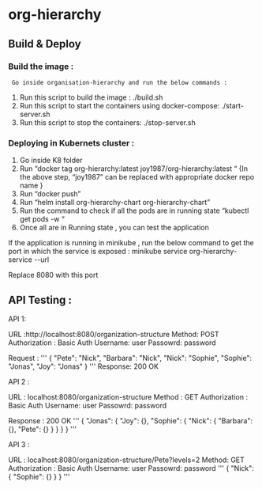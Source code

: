 # org-hierarchy




## Build & Deploy 

### Build the image :

     Go inside organisation-hierarchy and run the below commands :
	
1.	Run this script  to build the image  :
./build.sh 
2.	Run this script to start the containers using docker-compose: 
./start-server.sh
3.	Run this script to stop the containers: 
./stop-server.sh




### Deploying in Kubernets cluster :
1.	Go inside K8 folder 
2.	Run “docker tag org-hierarchy:latest joy1987/org-hierarchy:latest “ 
{In the above step, “joy1987” can be replaced with appropriate docker repo name }
3.	Run “docker push”
4.	Run “helm install org-hierarchy-chart org-hierarchy-chart”
5.	Run the command to check if all the pods are in running state “kubectl get pods -w “
6.	Once all are in Running state , you can test the application 


If the application is running in minikube , run the below command to get the port in which the service is exposed :
minikube service org-hierarchy-service --url

Replace 8080 with this port 


## API Testing :

API 1: 

URL :http://localhost:8080/organization-structure
Method: POST 
Authorization : Basic Auth
Username: user
Passowrd: password

Request : 
'''
{
"Pete": "Nick",
"Barbara": "Nick",
"Nick": "Sophie",
"Sophie": "Jonas",
"Joy": "Jonas"
}
'''
Response: 200 OK



API 2 : 

URL : localhost:8080/organization-structure
Method : GET
Authorization : Basic Auth
Username: user
Passowrd: password


Response : 200 OK 
'''
{
    "Jonas": {
        "Joy": {},
        "Sophie": {
            "Nick": {
                "Barbara": {},
                "Pete": {}
            }
        }
    }
}
'''

API 3 :

URL : localhost:8080/organization-structure/Pete?levels=2
Method: GET
Authorization : Basic Auth
Username: user
Passowrd: password
'''
{
    "Nick": {
        "Sophie": {}
    }
}
'''




